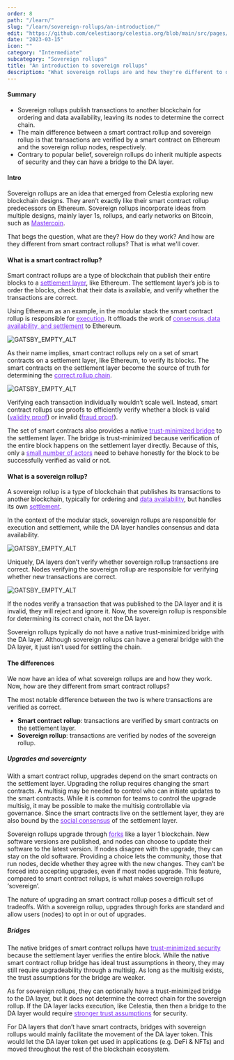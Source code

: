 ```yaml
---
order: 8
path: "/learn/"
slug: "/learn/sovereign-rollups/an-introduction/"
edit: "https://github.com/celestiaorg/celestia.org/blob/main/src/pages/markdown-pages/learn/sovereign%20rollups-an%20introduction%20to%20sovereign%20rollups.md"
date: "2023-03-15"
icon: ""
category: "Intermediate"
subcategory: "Sovereign rollups"
title: "An introduction to sovereign rollups"
description: "What sovereign rollups are and how they're different to other blockchain designs."
---
```


<head>
  <meta name="twitter:card" content="summary_large_image">
  <meta name="twitter:site" content="@CelestiaOrg">
  <meta name="twitter:creator" content="@likebeckett">
  <meta name="twitter:title" content="An introduction to sovereign rollups">
  <meta name="twitter:description" content="What sovereign rollups are and how they're different to other blockchain designs."> 
  <meta name="twitter:image" content="https://raw.githubusercontent.com/celestiaorg/celestia.org/main/src/pages/markdown-pages/learn/images/sovereign-rollups-twitter-card.png">
<head/>

#### Summary
- Sovereign rollups publish transactions to another blockchain for ordering and data availability, leaving its nodes to determine the correct chain.
- The main difference between a smart contract rollup and sovereign rollup is that transactions are verified by a smart contract on Ethereum and the sovereign rollup nodes, respectively.
- Contrary to popular belief, sovereign rollups do inherit multiple aspects of security and they can have a bridge to the DA layer.

#### Intro
Sovereign rollups are an idea that emerged from Celestia exploring new blockchain designs. They aren't exactly like their smart contract rollup predecessors on Ethereum. Sovereign rollups incorporate ideas from multiple designs, mainly layer 1s, rollups, and early networks on Bitcoin, such as <a href="https://bitcoinmagazine.com/technical/mastercoin-a-second-generation-protocol-on-the-bitcoin-blockchain-1383603310" target="_blank" rel="noopener noreferrer" style="color:#7B2BF9;">Mastercoin</a>.

That begs the question, what are they? How do they work? And how are they different from smart contract rollups? That is what we'll cover.

#### What is a smart contract rollup?
Smart contract rollups are a type of blockchain that publish their entire blocks to a <a href="https://celestia.org/learn/modular-settlement-layers/settlement-in-the-modular-stack/" target="_blank" rel="noopener noreferrer" style="color:#7B2BF9;">settlement layer</a>, like Ethereum. The settlement layer’s job is to order the blocks, check that their data is available, and verify whether the transactions are correct.

Using Ethereum as an example, in the modular stack the smart contract rollup is responsible for <a href="https://celestia.org/learn/basics-of-modular-blockchains/modular-and-monolithic-blockchains/" target="_blank" rel="noopener noreferrer" style="color:#7B2BF9;">execution</a>. It offloads the work of <a href="https://celestia.org/learn/basics-of-modular-blockchains/modular-and-monolithic-blockchains/" target="_blank" rel="noopener noreferrer" style="color:#7B2BF9;">consensus, data availability, and settlement</a> to Ethereum.

![GATSBY_EMPTY_ALT](./images/soverign-rollups-1.png)

As their name implies, smart contract rollups rely on a set of smart contracts on a settlement layer, like Ethereum, to verify its blocks. The smart contracts on the settlement layer become the source of truth for determining the <a href="https://celestia.org/glossary/fork-choice-rule/" target="_blank" rel="noopener noreferrer" style="color:#7B2BF9;">correct rollup chain</a>.

![GATSBY_EMPTY_ALT](./images/soverign-rollups-2.png)

Verifying each transaction individually wouldn’t scale well. Instead, smart contract rollups use proofs to efficiently verify whether a block is valid (<a href="https://celestia.org/glossary/validity-proof/" target="_blank" rel="noopener noreferrer" style="color:#7B2BF9;">validity proof</a>) or invalid (<a href="https://celestia.org/glossary/state-transition-fraud-proof/" target="_blank" rel="noopener noreferrer" style="color:#7B2BF9;">fraud proof</a>).

The set of smart contracts also provides a native <a href="https://celestia.org/glossary/trust-minimized-bridge/" target="_blank" rel="noopener noreferrer" style="color:#7B2BF9;">trust-minimized bridge</a> to the settlement layer. The bridge is trust-minimized because verification of the entire block happens on the settlement layer directly. Because of this, only a <a href="https://celestia.org/glossary/honest-minority-assumption/" target="_blank" rel="noopener noreferrer" style="color:#7B2BF9;">small number of actors</a> need to behave honestly for the block to be successfully verified as valid or not.

#### What is a sovereign rollup?
A sovereign rollup is a type of blockchain that publishes its transactions to another blockchain, typically for ordering and <a href="https://celestia.org/glossary/data-availability/" target="_blank" rel="noopener noreferrer" style="color:#7B2BF9;">data availability</a>, but handles its own <a href="https://celestia.org/learn/modular-settlement-layers/settlement-in-the-modular-stack/" target="_blank" rel="noopener noreferrer" style="color:#7B2BF9;">settlement</a>.

In the context of the modular stack, sovereign rollups are responsible for execution and settlement, while the DA layer handles consensus and data availability.

![GATSBY_EMPTY_ALT](./images/soverign-rollups-3.png)

Uniquely, DA layers don’t verify whether sovereign rollup transactions are correct. Nodes verifying the sovereign rollup are responsible for verifying whether new transactions are correct.

![GATSBY_EMPTY_ALT](./images/soverign-rollups-4.png)

If the nodes verify a transaction that was published to the DA layer and it is invalid, they will reject and ignore it. Now, the sovereign rollup is responsible for determining its correct chain, not the DA layer.

Sovereign rollups typically do not have a native trust-minimized bridge with the DA layer. Although sovereign rollups can have a general bridge with the DA layer, it just isn’t used for settling the chain.

#### The differences
We now have an idea of what sovereign rollups are and how they work. Now, how are they different from smart contract rollups?

The most notable difference between the two is where transactions are verified as correct.
- **Smart contract rollup**: transactions are verified by smart contracts on the settlement layer.
- **Sovereign rollup**: transactions are verified by nodes of the sovereign rollup.

##### Upgrades and sovereignty
With a smart contract rollup, upgrades depend on the smart contracts on the settlement layer. Upgrading the rollup requires changing the smart contracts. A multisig may be needed to control who can initiate updates to the smart contracts. While it is common for teams to control the upgrade multisig, it may be possible to make the multisig controllable via governance. Since the smart contracts live on the settlement layer, they are also bound by the <a href="https://celestia.org/glossary/social-consensus/" target="_blank" rel="noopener noreferrer" style="color:#7B2BF9;">social consensus</a> of the settlement layer.

Sovereign rollups upgrade through <a href="https://celestia.org/glossary/fork/" target="_blank" rel="noopener noreferrer" style="color:#7B2BF9;">forks</a> like a layer 1 blockchain. New software versions are published, and nodes can choose to update their software to the latest version. If nodes disagree with the upgrade, they can stay on the old software. Providing a choice lets the community, those that run nodes, decide whether they agree with the new changes. They can’t be forced into accepting upgrades, even if most nodes upgrade. This feature, compared to smart contract rollups, is what makes sovereign rollups ‘sovereign’.

The nature of upgrading an smart contract rollup poses a difficult set of tradeoffs. With a sovereign rollup, upgrades through forks are standard and allow users (nodes) to opt in or out of upgrades.

##### Bridges
The native bridges of smart contract rollups have <a href="https://celestia.org/glossary/trust-minimized-bridge/" target="_blank" rel="noopener noreferrer" style="color:#7B2BF9;">trust-minimized security</a> because the settlement layer verifies the entire block. While the native smart contract rollup bridge has ideal trust assumptions in theory, they may still require upgradeability through a multisig. As long as the multisig exists, the trust assumptions for the bridge are weaker.

As for sovereign rollups, they can optionally have a trust-minimized bridge to the DA layer, but it does not determine the correct chain for the sovereign rollup. If the DA layer lacks execution, like Celestia, then then a bridge to the DA layer would require <a href="https://celestia.org/glossary/honest-majority-assumption/" target="_blank" rel="noopener noreferrer" style="color:#7B2BF9;">stronger trust assumptions</a> for security.

For DA layers that don’t have smart contracts, bridges with sovereign rollups would mainly facilitate the movement of the DA layer token. This would let the DA layer token get used in applications (e.g. DeFi & NFTs) and moved throughout the rest of the blockchain ecosystem.
